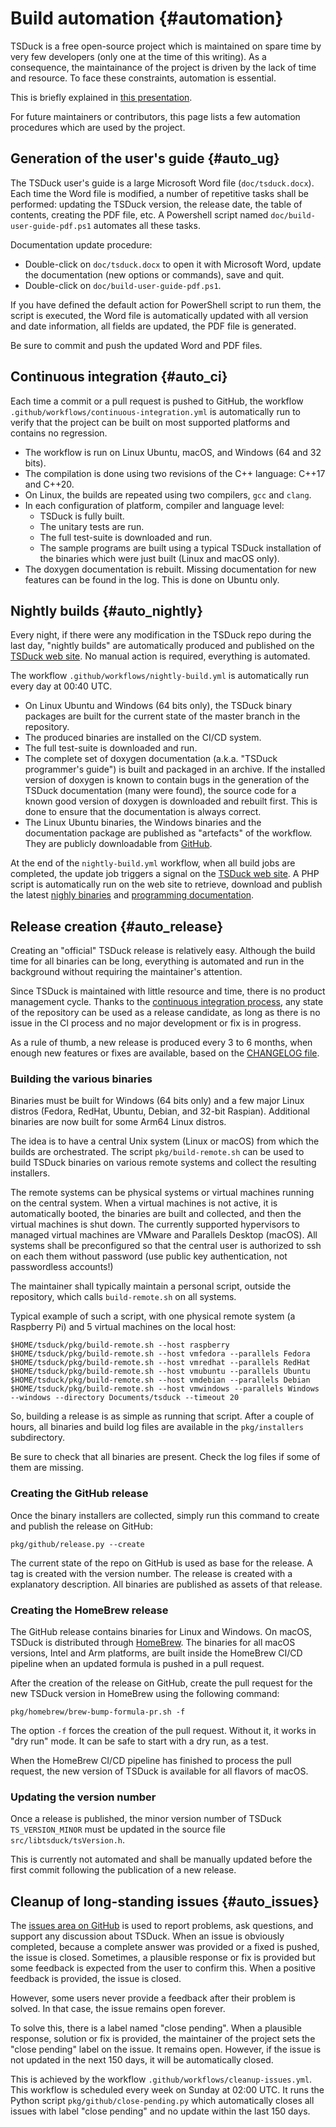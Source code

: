 # Build automation  {#automation}

TSDuck is a free open-source project which is maintained on spare time by
very few developers (only one at the time of this writing). As a consequence,
the maintainance of the project is driven by the lack of time and resource.
To face these constraints, automation is essential.

This is briefly explained in [this presentation](https://tsduck.io/download/docs/tsduck-project.pdf).

For future maintainers or contributors, this page lists a few automation
procedures which are used by the project.

## Generation of the user's guide  {#auto_ug}

The TSDuck user's guide is a large Microsoft Word file (`doc/tsduck.docx`).
Each time the Word file is modified, a number of repetitive tasks shall be
performed: updating the TSDuck version, the release date, the table of contents,
creating the PDF file, etc. A Powershell script named `doc/build-user-guide-pdf.ps1`
automates all these tasks.

Documentation update procedure:
- Double-click on `doc/tsduck.docx` to open it with Microsoft Word, update the
  documentation (new options or commands), save and quit.
- Double-click on `doc/build-user-guide-pdf.ps1`.

If you have defined the default action for PowerShell script to run them, the script
is executed, the Word file is automatically updated with all version and date information,
all fields are updated, the PDF file is generated.

Be sure to commit and push the updated Word and PDF files.

## Continuous integration  {#auto_ci}

Each time a commit or a pull request is pushed to GitHub, the workflow
`.github/workflows/continuous-integration.yml` is automatically run to
verify that the project can be built on most supported platforms and
contains no regression.

- The workflow is run on Linux Ubuntu, macOS, and Windows (64 and 32 bits).
- The compilation is done using two revisions of the C++ language: C++17 and C++20.
- On Linux, the builds are repeated using two compilers, `gcc` and `clang`.
- In each configuration of platform, compiler and language level:
  - TSDuck is fully built.
  - The unitary tests are run.
  - The full test-suite is downloaded and run.
  - The sample programs are built using a typical TSDuck installation of the
    binaries which were just built (Linux and macOS only).
- The doxygen documentation is rebuilt. Missing documentation for new features can be
  found in the log. This is done on Ubuntu only.

## Nightly builds  {#auto_nightly}

Every night, if there were any modification in the TSDuck repo during the last day,
"nightly builds" are automatically produced and published on the [TSDuck web site](https://tsduck.io/).
No manual action is required, everything is automated.

The workflow `.github/workflows/nightly-build.yml` is automatically run every day at 00:40 UTC.

- On Linux Ubuntu and Windows (64 bits only), the TSDuck binary packages are built
  for the current state of the master branch in the repository.
- The produced binaries are installed on the CI/CD system.
- The full test-suite is downloaded and run.
- The complete set of doxygen documentation (a.k.a. "TSDuck programmer's guide")
  is built and packaged in an archive. If the installed version of doxygen is known
  to contain bugs in the generation of the TSDuck documentation (many were found),
  the source code for a known good version of doxygen is downloaded and rebuilt first.
  This is done to ensure that the documentation is always correct.
- The Linux Ubuntu binaries, the Windows binaries and the documentation package are
  published as "artefacts" of the workflow. They are publicly downloadable from
  [GitHub](https://github.com/tsduck/tsduck/actions/).

At the end of the `nightly-build.yml` workflow, when all build jobs are completed,
the update job triggers a signal on the [TSDuck web site](https://tsduck.io/). A PHP
script is automatically run on the web site to retrieve, download and publish the
latest [nighly binaries](https://tsduck.io/download/prerelease/) and
[programming documentation](https://tsduck.io/doxy/).

## Release creation  {#auto_release}

Creating an "official" TSDuck release is relatively easy. Although the build
time for all binaries can be long, everything is automated and run in the
background without requiring the maintainer's attention.

Since TSDuck is maintained with little resource and time, there is no product
management cycle. Thanks to the [continuous integration process](#auto_ci),
any state of the repository can be used as a release candidate, as long as
there is no issue in the CI process and no major development or fix is in progress.

As a rule of thumb, a new release is produced every 3 to 6 months, when enough
new features or fixes are available, based on the
[CHANGELOG file](https://tsduck.io/download/changelog/).

### Building the various binaries

Binaries must be built for Windows (64 bits only) and a few major Linux distros
(Fedora, RedHat, Ubuntu, Debian, and 32-bit Raspian). Additional binaries are
now built for some Arm64 Linux distros.

The idea is to have a central Unix system (Linux or macOS) from which the builds
are orchestrated. The script `pkg/build-remote.sh` can be used to build
TSDuck binaries on various remote systems and collect the resulting installers.

The remote systems can be physical systems or virtual machines running on the
central system. When a virtual machines is not active, it is automatically
booted, the binaries are built and collected, and then the virtual machines is shut down.
The currently supported hypervisors to managed virtual machines are VMware
and Parallels Desktop (macOS). All systems shall be preconfigured so that
the central user is authorized to ssh on each them without password
(use public key authentication, not passwordless accounts!)

The maintainer shall typically maintain a personal script, outside the
repository, which calls `build-remote.sh` on all systems.

Typical example of such a script, with one physical remote system (a Raspberry Pi)
and 5 virtual machines on the local host:
~~~
$HOME/tsduck/pkg/build-remote.sh --host raspberry
$HOME/tsduck/pkg/build-remote.sh --host vmfedora --parallels Fedora
$HOME/tsduck/pkg/build-remote.sh --host vmredhat --parallels RedHat
$HOME/tsduck/pkg/build-remote.sh --host vmubuntu --parallels Ubuntu
$HOME/tsduck/pkg/build-remote.sh --host vmdebian --parallels Debian
$HOME/tsduck/pkg/build-remote.sh --host vmwindows --parallels Windows --windows --directory Documents/tsduck --timeout 20
~~~

So, building a release is as simple as running that script. After a couple
of hours, all binaries and build log files are available in the `pkg/installers`
subdirectory.

Be sure to check that all binaries are present. Check the log files if
some of them are missing.

### Creating the GitHub release

Once the binary installers are collected, simply run this command to
create and publish the release on GitHub:
~~~
pkg/github/release.py --create
~~~

The current state of the repo on GitHub is used as base for the release.
A tag is created with the version number. The release is created with
a explanatory description. All binaries are published as assets of that
release.

### Creating the HomeBrew release

The GitHub release contains binaries for Linux and Windows. On macOS,
TSDuck is distributed through [HomeBrew](https://brew.sh/). The binaries
for all macOS versions, Intel and Arm platforms, are built inside the
HomeBrew CI/CD pipeline when an updated formula is pushed in a pull
request.

After the creation of the release on GitHub, create the pull request
for the new TSDuck version in HomeBrew using the following command:
~~~
pkg/homebrew/brew-bump-formula-pr.sh -f
~~~

The option `-f` forces the creation of the pull request. Without it,
it works in "dry run" mode. It can be safe to start with a dry run,
as a test.

When the HomeBrew CI/CD pipeline has finished to process the pull
request, the new version of TSDuck is available for all flavors
of macOS.

### Updating the version number

Once a release is published, the minor version number of TSDuck
`TS_VERSION_MINOR` must be updated in the source file `src/libtsduck/tsVersion.h`.

This is currently not automated and shall be manually updated before
the first commit following the publication of a new release.

## Cleanup of long-standing issues  {#auto_issues}

The [issues area on GitHub](https://github.com/tsduck/tsduck/issues) is used to report problems,
ask questions, and support any discussion about TSDuck. When an issue is obviously
completed, because a complete answer was provided or a fixed is pushed, the issue is
closed. Sometimes, a plausible response or fix is provided but some feedback is expected
from the user to confirm this. When a positive feedback is provided, the issue is closed.

However, some users never provide a feedback after their problem is solved. In that case,
the issue remains open forever.

To solve this, there is a label named "close pending". When a plausible response, solution
or fix is provided, the maintainer of the project sets the "close pending" label on the
issue. It remains open. However, if the issue is not updated in the next 150 days, it will
be automatically closed.

This is achieved by the workflow `.github/workflows/cleanup-issues.yml`.
This workflow is scheduled every week on Sunday at 02:00 UTC. It runs the Python
script `pkg/github/close-pending.py` which automatically closes all issues
with label "close pending" and no update within the last 150 days.
